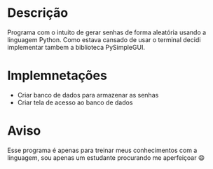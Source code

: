 # Descrição
Programa com o intuito de gerar senhas de forma aleatória usando a linguagem Python.
Como estava cansado de usar o terminal decidi implementar tambem a biblioteca PySimpleGUI.

# Implemnetações
* Criar banco de dados para armazenar as senhas
* Criar tela de acesso ao banco de dados

# Aviso
Esse programa é apenas para treinar meus conhecimentos com a linguagem, sou apenas um estudante procurando me aperfeiçoar 😄